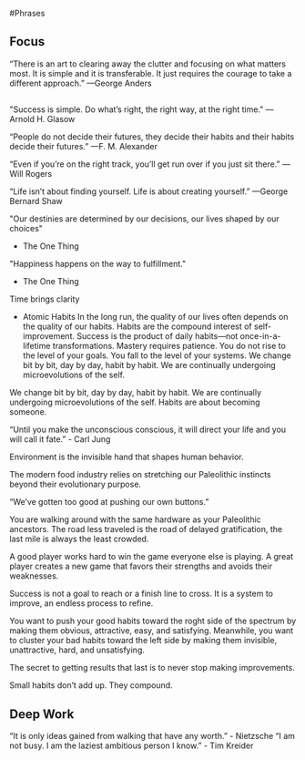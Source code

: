 #Phrases

## Focus
“There is an art to clearing away the clutter and focusing on what matters most. It is simple and it is transferable. It just requires the courage to take a different approach.”
—George Anders

##
"Success is simple. Do what’s right, the right way, at the right time." —Arnold H. Glasow

“People do not decide their futures, they decide their habits and their habits decide their futures.”
—F. M. Alexander

“Even if you’re on the right track, you’ll get run over if you just sit there.”
— Will Rogers

“Life isn’t about finding yourself. Life is about creating yourself.”
—George Bernard Shaw

"Our destinies are determined by our decisions, our lives shaped by our choices"
- The One Thing

"Happiness happens on the way to fulfillment."
- The One Thing

Time brings clarity

- Atomic Habits
In the long run, the quality of our lives often depends on the quality of our habits.
Habits are the compound interest of self-improvement.
Success is the product of daily habits—not once-in-a-lifetime transformations.
Mastery requires patience.
You do not rise to the level of your goals. You fall to the level of your systems.
We change bit by bit, day by day, habit by habit. We are continually undergoing microevolutions of the self.

We change bit by bit, day by day, habit by habit. We are continually undergoing microevolutions of the self.
Habits are about becoming someone.

“Until you make the unconscious conscious, it will direct your life and you will call it fate.” - Carl Jung

Environment is the invisible hand that shapes human behavior.

The modern food industry relies on stretching our Paleolithic instincts beyond their evolutionary purpose.

“We’ve gotten too good at pushing our own buttons.”

You are walking around with the same hardware as your Paleolithic ancestors.
The road less traveled is the road of delayed gratification, the last mile is always the least crowded.

A good player works hard to win the game everyone else is playing. A great player creates a new game that favors their strengths and avoids their weaknesses.

Success is not a goal to reach or a finish line to cross. It is a system to improve, an endless process to refine.

You want to push your good habits toward the roght side of the spectrum by making them obvious, attractive, easy, and satisfying. Meanwhile, you want to cluster your bad habits toward the left side by making them invisible, unattractive, hard, and unsatisfying.

The secret to getting results that last is to never stop making improvements.

Small habits don’t add up. They compound.

## Deep Work
“It is only ideas gained from walking that have any worth.” - Nietzsche
“I am not busy. I am the laziest ambitious person I know.” - Tim Kreider